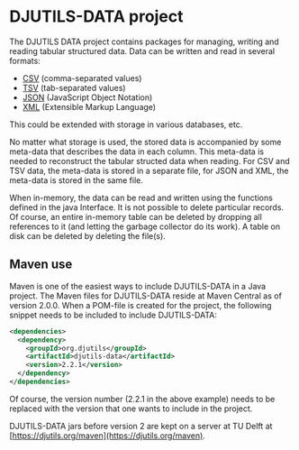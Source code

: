 # DJUTILS-DATA project

The DJUTILS DATA project contains packages for managing, writing and reading tabular structured data. Data can be written and read in several formats:

* [CSV](https://en.wikipedia.org/wiki/Comma-separated_values) (comma-separated values)
* [TSV](https://en.wikipedia.org/wiki/Tab-separated_values) (tab-separated values)
* [JSON](https://en.wikipedia.org/wiki/JSON) (JavaScript Object Notation)
* [XML](https://en.wikipedia.org/wiki/XML) (Extensible Markup Language)

This could be extended with storage in various databases, etc.

No matter what storage is used, the stored data is accompanied by some meta-data that describes the data in each column. This meta-data is needed to reconstruct the tabular structed data when reading. For CSV and TSV data, the meta-data is stored in a separate file, for JSON and XML, the meta-data is stored in the same file.

When in-memory, the data can be read and written using the functions defined in the java Interface. It is not possible to delete particular records. Of course, an entire in-memory table can be deleted by dropping all references to it (and letting the garbage collector do its work). A table on disk can be deleted by deleting the file(s).


## Maven use

Maven is one of the easiest ways to include DJUTILS-DATA in a Java project. The Maven files for DJUTILS-DATA reside at Maven Central as of version 2.0.0. When a POM-file is created for the project, the following snippet needs to be included to include DJUTILS-DATA:

```xml
<dependencies>
  <dependency>
    <groupId>org.djutils</groupId>
    <artifactId>djutils-data</artifactId>
    <version>2.2.1</version>
  </dependency>
</dependencies>
```

Of course, the version number (2.2.1 in the above example) needs to be replaced with the version that one wants to include in the project.

DJUTILS-DATA jars before version 2 are kept on a server at TU Delft at [https://djutils.org/maven](https://djutils.org/maven).

